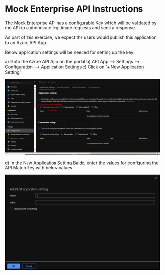 # Mock Enterprise API Instructions
The Mock Enterprise API has a configurable Key which will be validated by the API to authenticate legitimate requests and send a response.

As part of this exercise, we expect the users would publish this application to an Azure API App.

Below application settings will be needed for setting up the key.

a) Goto the Azure API App on the portal
b) API App --> Settings --> Configuration --> Application Settings
c) Click on '+ New Application Setting'

![New Application Setting](Application%20setting.PNG)

d) In the New Application Setting Balde, enter the values for configuring the API Match Key with below values

![Application Setting](AddApplicationSetting.PNG)
